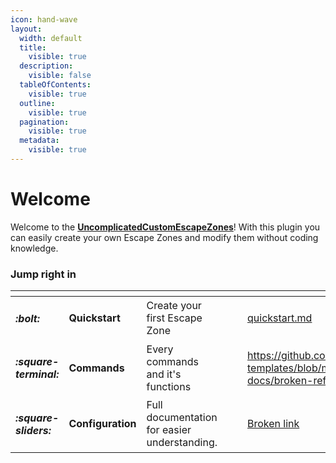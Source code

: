 ```yaml
---
icon: hand-wave
layout:
  width: default
  title:
    visible: true
  description:
    visible: false
  tableOfContents:
    visible: true
  outline:
    visible: true
  pagination:
    visible: true
  metadata:
    visible: true
---
```


# Welcome

Welcome to the [**UncomplicatedCustomEscapeZones**](https://github.com/UncomplicatedCustomServer/UncomplicatedCustomEscapeZones)! With this plugin you can easily create your own Escape Zones and modify them without coding knowledge.

### Jump right in

<table data-view="cards"><thead><tr><th></th><th></th><th></th><th data-hidden data-card-cover data-type="files"></th><th data-hidden></th><th data-hidden data-card-target data-type="content-ref"></th></tr></thead><tbody><tr><td><h4><i class="fa-bolt">:bolt:</i></h4></td><td><strong>Quickstart</strong></td><td>Create your first Escape Zone</td><td></td><td></td><td><a href="getting-started/quickstart.md">quickstart.md</a></td></tr><tr><td><h4><i class="fa-square-terminal">:square-terminal:</i></h4></td><td><strong>Commands</strong></td><td>Every commands and it's functions</td><td></td><td></td><td><a href="https://github.com/GitbookIO/gitbook-templates/blob/main/product-docs/broken-reference/README.md">https://github.com/GitbookIO/gitbook-templates/blob/main/product-docs/broken-reference/README.md</a></td></tr><tr><td><h4><i class="fa-square-sliders">:square-sliders:</i></h4></td><td><strong>Configuration</strong></td><td>Full documentation for easier understanding.</td><td></td><td></td><td><a href="broken-reference">Broken link</a></td></tr></tbody></table>
